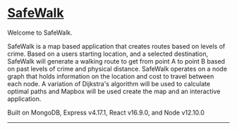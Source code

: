 # [SafeWalk](https://safewalker.herokuapp.com)

Welcome to SafeWalk.

SafeWalk is a map based application that creates routes based on levels of crime. Based on a users starting location, and a selected destination, SafeWalk will generate a walking route to get from point A to point B based on past levels of crime and physical distance. SafeWalk operates on a node graph that holds information on the location and cost to travel between each node. A variation of Dijkstra's algorithm will be used to calculate optimal paths and Mapbox will be used create the map and an interactive application.

Built on MongoDB, Express v4.17.1, React v16.9.0, and Node v12.10.0

------


